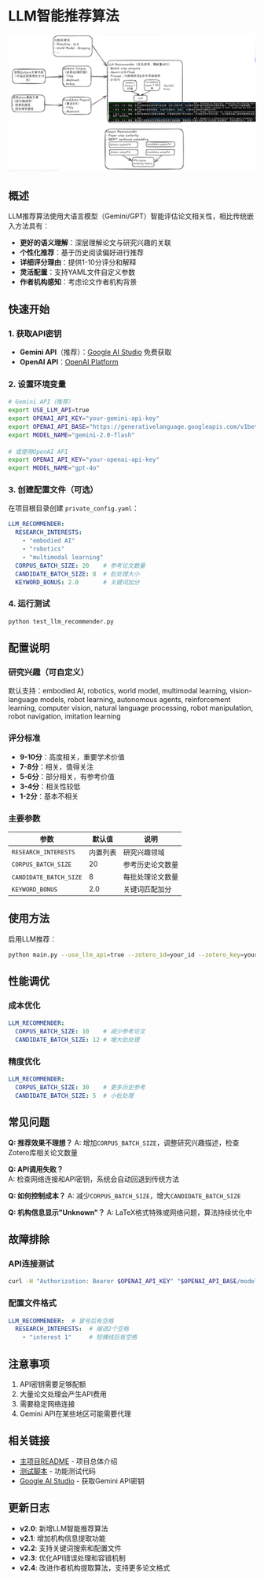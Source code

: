 # LLM智能推荐算法

![LLM Recommender Algorithm Diagram](./assets/LLM_recommender_algorithm_diagram.png)

## 概述

LLM推荐算法使用大语言模型（Gemini/GPT）智能评估论文相关性，相比传统嵌入方法具有：

- **更好的语义理解**：深层理解论文与研究兴趣的关联
- **个性化推荐**：基于历史阅读偏好进行推荐
- **详细评分理由**：提供1-10分评分和解释
- **灵活配置**：支持YAML文件自定义参数
- **作者机构感知**：考虑论文作者机构背景

## 快速开始

### 1. 获取API密钥
- **Gemini API**（推荐）：[Google AI Studio](https://aistudio.google.com/) 免费获取
- **OpenAI API**：[OpenAI Platform](https://platform.openai.com/) 

### 2. 设置环境变量
```bash
# Gemini API（推荐）
export USE_LLM_API=true
export OPENAI_API_KEY="your-gemini-api-key"
export OPENAI_API_BASE="https://generativelanguage.googleapis.com/v1beta/openai/"
export MODEL_NAME="gemini-2.0-flash"

# 或使用OpenAI API
export OPENAI_API_KEY="your-openai-api-key"
export MODEL_NAME="gpt-4o"
```

### 3. 创建配置文件（可选）
在项目根目录创建 `private_config.yaml`：
```yaml
LLM_RECOMMENDER:
  RESEARCH_INTERESTS:
    - "embodied AI"
    - "robotics"
    - "multimodal learning"
  CORPUS_BATCH_SIZE: 20    # 参考论文数量
  CANDIDATE_BATCH_SIZE: 8  # 批处理大小
  KEYWORD_BONUS: 2.0       # 关键词加分
```

### 4. 运行测试
```bash
python test_llm_recommender.py
```

## 配置说明

### 研究兴趣（可自定义）
默认支持：embodied AI, robotics, world model, multimodal learning, vision-language models, robot learning, autonomous agents, reinforcement learning, computer vision, natural language processing, robot manipulation, robot navigation, imitation learning

### 评分标准
- **9-10分**：高度相关，重要学术价值
- **7-8分**：相关，值得关注  
- **5-6分**：部分相关，有参考价值
- **3-4分**：相关性较低
- **1-2分**：基本不相关

### 主要参数

| 参数 | 默认值 | 说明 |
|------|--------|------|
| `RESEARCH_INTERESTS` | 内置列表 | 研究兴趣领域 |
| `CORPUS_BATCH_SIZE` | 20 | 参考历史论文数量 |
| `CANDIDATE_BATCH_SIZE` | 8 | 每批处理论文数量 |
| `KEYWORD_BONUS` | 2.0 | 关键词匹配加分 |

## 使用方法

启用LLM推荐：
```bash
python main.py --use_llm_api=true --zotero_id=your_id --zotero_key=your_key --arxiv_query=cs.AI
```

## 性能调优

### 成本优化
```yaml
LLM_RECOMMENDER:
  CORPUS_BATCH_SIZE: 10    # 减少参考论文
  CANDIDATE_BATCH_SIZE: 12 # 增大批处理
```

### 精度优化  
```yaml
LLM_RECOMMENDER:
  CORPUS_BATCH_SIZE: 30    # 更多历史参考
  CANDIDATE_BATCH_SIZE: 5  # 小批处理
```

## 常见问题

**Q: 推荐效果不理想？**
A: 增加`CORPUS_BATCH_SIZE`，调整研究兴趣描述，检查Zotero库相关论文数量

**Q: API调用失败？**  
A: 检查网络连接和API密钥，系统会自动回退到传统方法

**Q: 如何控制成本？**
A: 减少`CORPUS_BATCH_SIZE`，增大`CANDIDATE_BATCH_SIZE`

**Q: 机构信息显示"Unknown"？**
A: LaTeX格式特殊或网络问题，算法持续优化中

## 故障排除

### API连接测试
```bash
curl -H "Authorization: Bearer $OPENAI_API_KEY" "$OPENAI_API_BASE/models"
```

### 配置文件格式
```yaml
LLM_RECOMMENDER:  # 冒号后有空格
  RESEARCH_INTERESTS:  # 缩进2个空格
    - "interest 1"     # 短横线后有空格
```

## 注意事项

1. API密钥需要足够配额
2. 大量论文处理会产生API费用
3. 需要稳定网络连接
4. Gemini API在某些地区可能需要代理

## 相关链接

- [主项目README](./README.md) - 项目总体介绍
- [测试脚本](./test_llm_recommender.py) - 功能测试代码
- [Google AI Studio](https://aistudio.google.com/) - 获取Gemini API密钥

## 更新日志

- **v2.0**: 新增LLM智能推荐算法
- **v2.1**: 增加机构信息提取功能  
- **v2.2**: 支持关键词搜索和配置文件
- **v2.3**: 优化API错误处理和容错机制
- **v2.4**: 改进作者机构提取算法，支持更多论文格式 